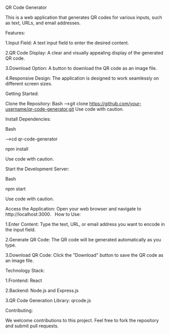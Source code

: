 QR Code Generator

This is a web application that generates QR codes for various inputs, such as text, URLs, and email addresses.

Features:

1.Input Field: A text input field to enter the desired content.

2.QR Code Display: A clear and visually appealing display of the generated QR code.

3.Download Option: A button to download the QR code as an image file.

4.Responsive Design: The application is designed to work seamlessly on different screen sizes.

Getting Started:

Clone the Repository:
Bash
-->git clone https://github.com/your-username/qr-code-generator.git
Use code with caution.

Install Dependencies:

Bash

-->cd qr-code-generator

npm install

Use code with caution.

Start the Development Server:

Bash

npm start

Use code with caution.

Access the Application: Open your web browser and navigate to http://localhost:3000.   
How to Use:

1.Enter Content: Type the text, URL, or email address you want to encode in the input field.

2.Generate QR Code: The QR code will be generated automatically as you type.

3.Download QR Code: Click the "Download" button to save the QR code as an image file.

Technology Stack:

1.Frontend: React

2.Backend: Node.js and Express.js

3.QR Code Generation Library: qrcode.js

Contributing:

We welcome contributions to this project. Feel free to fork the repository and submit pull requests.
